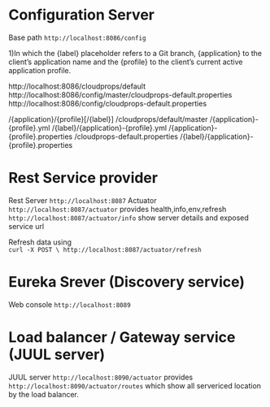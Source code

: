 # Configuration Server 
 Base path `http://localhost:8086/config` 

1)In which the {label} placeholder refers to a Git branch, {application} to the client’s application name and the {profile} to the client’s current active application profile.

http://localhost:8086/cloudprops/default
http://localhost:8086/config/master/cloudprops-default.properties
http://localhost:8086/config/cloudprops-default.properties

/{application}/{profile}[/{label}]
/cloudprops/default/master
/{application}-{profile}.yml
/{label}/{application}-{profile}.yml
/{application}-{profile}.properties
/cloudprops-default.properties
/{label}/{application}-{profile}.properties



# Rest Service provider 
Rest Server `http://localhost:8087`
Actuator `http://localhost:8087/actuator` provides health,info,env,refresh
`http://localhost:8087/actuator/info` show server details and exposed service url 


Refresh data using  
`curl -X POST \
  http://localhost:8087/actuator/refresh`
  
  
# Eureka Srever (Discovery service)
Web console `http://localhost:8089`

  
# Load balancer / Gateway service (JUUL server) 
JUUL server `http://localhost:8090/actuator` provides `http://localhost:8090/actuator/routes` which show all servericed location by the load balancer.






